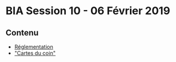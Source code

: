 # BIA Session 10 - 06 Février 2019

## Contenu

* [Réglementation](../themes/support/BIA-REGLEMENTATION-TOURNEFEUILLE.pdf)
* ["Cartes du coin"](../themes/support/TLS-CHARTS.pdf)